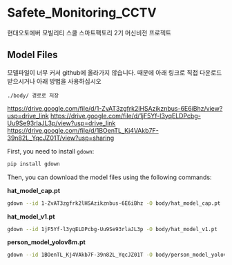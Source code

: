 # Safete_Monitoring_CCTV
현대오토에버 모빌리티 스쿨 스마트팩토리 2기 머신비전 프로젝트

## Model Files

모델파일이 너무 커서 github에 올라가지 않습니다. 때문에 아래 링크로 직접 다운로드 받으시거나 아래 방법을 사용하십시오

`./body/ 경로로 저장`

https://drive.google.com/file/d/1-ZvAT3zgfrk2lHSAzikznbus-6E6iBhz/view?usp=drive_link
https://drive.google.com/file/d/1jF5Yf-l3yqELDPcbg-Uu9Se93rlaJL3p/view?usp=drive_link
https://drive.google.com/file/d/1BOenTL_Kj4VAkb7F-39n82L_YqcJZ01T/view?usp=sharing


First, you need to install `gdown`:
```bash
pip install gdown
```

Then, you can download the model files using the following commands:

**hat_model_cap.pt**
```bash
gdown --id 1-ZvAT3zgfrk2lHSAzikznbus-6E6iBhz -O body/hat_model_cap.pt
```

**hat_model_v1.pt**
```bash
gdown --id 1jF5Yf-l3yqELDPcbg-Uu9Se93rlaJL3p -O body/hat_model_v1.pt
```

**person_model_yolov8m.pt**
```bash
gdown --id 1BOenTL_Kj4VAkb7F-39n82L_YqcJZ01T -O body/person_model_yolov8m.pt
```
